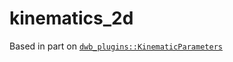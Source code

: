 # kinematics_2d

Based in part on [`dwb_plugins::KinematicParameters`](https://github.com/locusrobotics/robot_navigation/tree/noetic/dwb_plugins)
